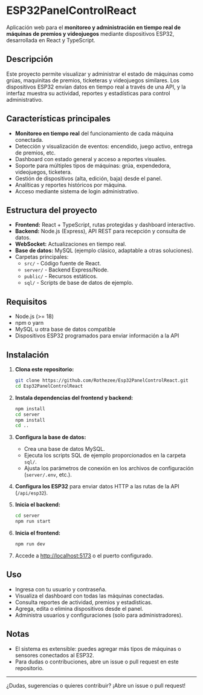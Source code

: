 # ESP32PanelControlReact

Aplicación web para el **monitoreo y administración en tiempo real de máquinas de premios y videojuegos** mediante dispositivos ESP32, desarrollada en React y TypeScript.

## Descripción

Este proyecto permite visualizar y administrar el estado de máquinas como grúas, maquinitas de premios, ticketeras y videojuegos similares. Los dispositivos ESP32 envían datos en tiempo real a través de una API, y la interfaz muestra su actividad, reportes y estadísticas para control administrativo.

## Características principales

- **Monitoreo en tiempo real** del funcionamiento de cada máquina conectada.
- Detección y visualización de eventos: encendido, juego activo, entrega de premios, etc.
- Dashboard con estado general y acceso a reportes visuales.
- Soporte para múltiples tipos de máquinas: grúa, expendedora, videojuegos, ticketera.
- Gestión de dispositivos (alta, edición, baja) desde el panel.
- Analíticas y reportes históricos por máquina.
- Acceso mediante sistema de login administrativo.

## Estructura del proyecto

- **Frontend:** React + TypeScript, rutas protegidas y dashboard interactivo.
- **Backend:** Node.js (Express), API REST para recepción y consulta de datos.
- **WebSocket:** Actualizaciones en tiempo real.
- **Base de datos:** MySQL (ejemplo clásico, adaptable a otras soluciones).
- Carpetas principales:
  - `src/` - Código fuente de React.
  - `server/` - Backend Express/Node.
  - `public/` - Recursos estáticos.
  - `sql/` - Scripts de base de datos de ejemplo.

## Requisitos

- Node.js (>= 18)
- npm o yarn
- MySQL u otra base de datos compatible
- Dispositivos ESP32 programados para enviar información a la API

## Instalación

1. **Clona este repositorio:**
   ```sh
   git clone https://github.com/Rothezee/Esp32PanelControlReact.git
   cd Esp32PanelControlReact
   ```

2. **Instala dependencias del frontend y backend:**
   ```sh
   npm install
   cd server
   npm install
   cd ..
   ```

3. **Configura la base de datos:**
   - Crea una base de datos MySQL.
   - Ejecuta los scripts SQL de ejemplo proporcionados en la carpeta `sql/`.
   - Ajusta los parámetros de conexión en los archivos de configuración (`server/.env`, etc.).

4. **Configura los ESP32** para enviar datos HTTP a las rutas de la API (`/api/esp32`).

5. **Inicia el backend:**
   ```sh
   cd server
   npm run start
   ```

6. **Inicia el frontend:**
   ```sh
   npm run dev
   ```

7. Accede a [http://localhost:5173](http://localhost:5173) o el puerto configurado.

## Uso

- Ingresa con tu usuario y contraseña.
- Visualiza el dashboard con todas las máquinas conectadas.
- Consulta reportes de actividad, premios y estadísticas.
- Agrega, edita o elimina dispositivos desde el panel.
- Administra usuarios y configuraciones (solo para administradores).

## Notas

- El sistema es extensible: puedes agregar más tipos de máquinas o sensores conectados al ESP32.
- Para dudas o contribuciones, abre un issue o pull request en este repositorio.

---

¿Dudas, sugerencias o quieres contribuir? ¡Abre un issue o pull request!
